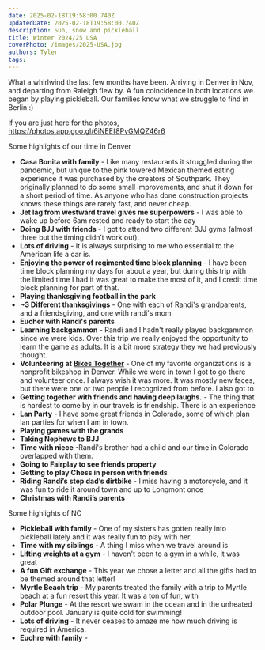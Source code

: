 ```yaml
---
date: 2025-02-18T19:58:00.740Z
updatedDate: 2025-02-18T19:58:00.740Z
description: Sun, snow and pickleball
title: Winter 2024/25 USA
coverPhoto: /images/2025-USA.jpg
authors: Tyler
tags:
---
```


What a whirlwind the last few months have been. Arriving in Denver in Nov, and departing from Raleigh flew by. A fun coincidence in both locations we began by playing pickleball. Our families know what we struggle to find in Berlin :)

If you are just here for the photos, https://photos.app.goo.gl/6iNEEf8PvGMQZ46r6

Some highlights of our time in Denver

-  **Casa Bonita with family** - Like many restaurants it struggled during the pandemic, but unique to the pink towered Mexican themed eating experience it was purchased by the creators of Southpark. They originally planned to do some small improvements, and shut it down for a short period of time. As anyone who has done construction projects knows these things are rarely fast, and never cheap.
-  **Jet lag from westward travel gives me superpowers** - I was able to wake up before 6am rested and ready to start the day
-  **Doing BJJ with friends** - I got to attend two different BJJ gyms (almost three but the timing didn’t work out).
-  **Lots of driving** - It is always surprising to me who essential to the American life a car is.
-  **Enjoying the power of regimented time block planning** - I have been time block planning my days for about a year, but during this trip with the limited time I had it was great to make the most of it, and I credit time block planning for part of that.
-  **Playing thanksgiving football in the park**
-  **~3 Different thanksgivings** - One with each of Randi's grandparents, and a friendsgiving, and one with randi's mom
-  **Eucher with Randi's parents**
-  **Learning backgammon** - Randi and I hadn't really played backgammon since we were kids. Over this trip we really enjoyed the opportunity to learn the game as adults. It is a bit more strategy they we had previously thought.
-  **Volunteering at [Bikes Together](https://www.bikestogether.org/)** - One of my favorite organizations is a nonprofit bikeshop in Denver. While we were in town I got to go there and volunteer once. I always wish it was more. It was mostly new faces, but there were one or two people I recognized from before. I also got to
-  **Getting together with friends and having deep laughs.** - The thing that is hardest to come by in our travels is friendship. There is an experience
-  **Lan Party** - I have some great friends in Colorado, some of which plan lan parties for when I am in town.
-  **Playing games with the grands**
-  **Taking Nephews to BJJ**
-  **Time with niece** -Randi's brother had a child and our time in Colorado overlapped with them.
-  **Going to Fairplay to see friends property**
-  **Getting to play Chess in person with friends**
-  **Riding Randi’s step dad’s dirtbike** - I miss having a motorcycle, and it was fun to ride it around town and up to Longmont once
-  **Christmas with Randi’s parents**

Some highlights of NC

-  **Pickleball with family** - One of my sisters has gotten really into pickleball lately and it was really fun to play with her.
-  **Time with my siblings** - A thing I miss when we travel around is
-  **Lifting weights at a gym** - I haven't been to a gym in a while, it was great
-  **A fun Gift exchange** - This year we chose a letter and all the gifts had to be themed around that letter!
-  **Myrtle Beach trip** - My parents treated the family with a trip to Myrtle beach at a fun resort this year. It was a ton of fun, with
-  **Polar Plunge** - At the resort we swam in the ocean and in the unheated outdoor pool. January is quite cold for swimming!
-  **Lots of driving** - It never ceases to amaze me how much driving is required in America.
-  **Euchre with family** -
